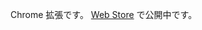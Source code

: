 Chrome 拡張です。
[Web Store](https://chromewebstore.google.com/detail/%E3%83%9F%E3%83%BC%E3%83%86%E3%82%A3%E3%83%B3%E3%82%B0%E3%82%AD%E3%83%BC%E3%83%91%E3%83%BC/jepoifbgaijmbohpoggfhndpdognkcej?authuser=0&hl=ja) で公開中です。
